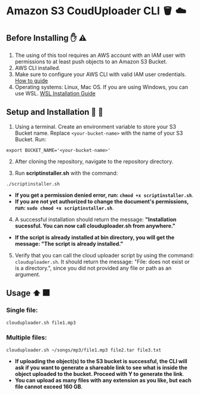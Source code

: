 # Amazon S3 CoudUploader CLI 🪣 ☁️

## Before Installing ✋ ⚠️
1. The using of this tool requires an AWS account with an IAM user with permissions to at least push objects to an Amazon S3 Bucket.
2. AWS CLI installed.
3. Make sure to configure your AWS CLI with valid IAM user credentials. [How to guide](https://docs.aws.amazon.com/cli/latest/userguide/cli-chap-configure.html)
4. Operating systems: Linux, Mac OS. If you are using Windows, you can use WSL. [WSL Installation Guide](https://learn.microsoft.com/en-us/windows/wsl/install)

## Setup and Installation 🧰 👷
1. Using a terminal. Create an environment variable to store your S3 Bucket name. Replace `<your-bucket-name>` with the name of your S3 Bucket. Run:
```
export BUCKET_NAME='<your-bucket-name>'
```
2. After cloning the repository, navigate to the repository directory.

3. Run **scriptinstaller.sh** with the command:
```
./scriptinstaller.sh
```
- **If you get a permission denied error, run: `chmod +x scriptinstaller.sh`**.
- **If you are not yet authorized to change the document's permissions, run: `sudo chmod +x scriptinstaller.sh`**.

4. A successful installation should return the message: **"Installation sucessful. You can now call clouduploader.sh from anywhere."**
- **If the script is already installed at bin directory, you will get the message: "The script is already installed."**
5. Verify that you can call the cloud uploader script by using the command: `clouduploader.sh`. It should return the message: "File:  does not exist or is a directory.", since you did not provided any file or path as an argument.

## Usage ⬆️ 🎆
### Single file:
```
clouduploader.sh file1.mp3
```
### Multiple files:
```
clouduploader.sh ~/songs/mp3/file1.mp3 file2.tar file3.txt
```
- **If uploading the object(s) to the S3 bucket is successful, the CLI will ask if you want to generate a shareable link to see what is inside the object uploaded to the bucket. Proceed with Y to generate the link**.
- **You can upload as many files with any extension as you like, but each file cannot exceed 160 GB**.
